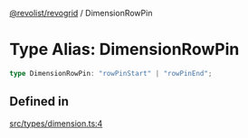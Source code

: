 [@revolist/revogrid](README.md) / DimensionRowPin

# Type Alias: DimensionRowPin

```ts
type DimensionRowPin: "rowPinStart" | "rowPinEnd";
```

## Defined in

[src/types/dimension.ts:4](https://github.com/revolist/revogrid/blob/25c443de65de6e4fb3ac1b2c638df62d9ca5c202/src/types/dimension.ts#L4)
